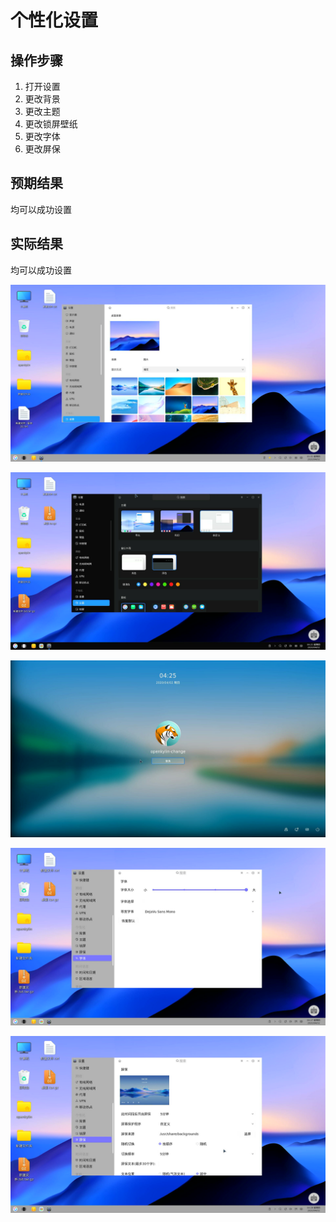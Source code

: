 # 个性化设置

## 操作步骤

1. 打开设置
2. 更改背景
3. 更改主题
4. 更改锁屏壁纸
5. 更改字体
6. 更改屏保

## 预期结果

均可以成功设置

## 实际结果

均可以成功设置

![个性化-设置背景](./img/个性化-设置背景.jpg)

![个性化-修改主题](./img/个性化-修改主题.jpg)

![个性化-修改锁屏](./img/个性化-修改锁屏.jpg)

![个性化-修改字体](./img/个性化-修改字体.jpg)

![个性化-自定义屏保](./img/个性化-自定义屏保.jpg)
